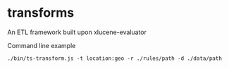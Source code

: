 # transforms
An ETL framework built upon xlucene-evaluator


Command line example
```
./bin/ts-transform.js -t location:geo -r ./rules/path -d ./data/path
```
